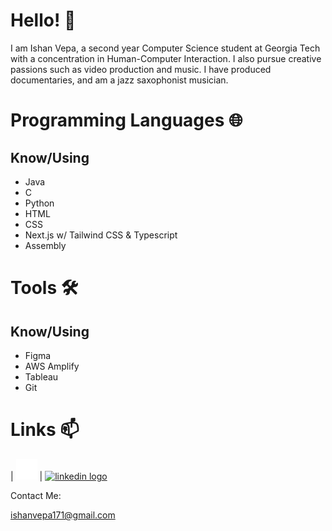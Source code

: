 # Hello! 👋

I am Ishan Vepa, a second year Computer Science student at Georgia Tech with a concentration in Human-Computer Interaction.
I also pursue creative passions such as video production and music. I have produced documentaries, and am a jazz saxophonist musician.

# Programming Languages 🌐
## Know/Using
- Java
- C
- Python
- HTML
- CSS
- Next.js w/ Tailwind CSS & Typescript
- Assembly

# Tools 🛠️
## Know/Using
- Figma
- AWS Amplify
- Tableau
- Git

# Links 📫

<!--| [<img src="https://raw.githubusercontent.com/Delta456/Delta456/master/img/github.png" alt="github logo" width="34">](https://ishanvepa.com) -->
| [<img src="https://raw.githubusercontent.com/Delta456/Delta456/master/img/github.png" alt="github logo" width="34">](https://github.com/ishanvepa) 
| [<img src="https://upload.wikimedia.org/wikipedia/commons/8/81/LinkedIn_icon.svg" alt="linkedin logo" width="24">](https://www.linkedin.com/in/ishanvepa/) 

Contact Me:

ishanvepa171@gmail.com
